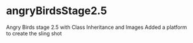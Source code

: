 # angryBirdsStage2.5
Angry Birds stage 2.5 with Class Inheritance and Images
Added a platform to create the sling shot

